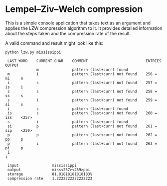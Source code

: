 # Lempel–Ziv–Welch compression

This is a simple console application that takes text as an argument and applies the LZW compression algorithm to it. It provides detailed information about the steps taken and the compression rate of the result. 

A valid command and result might look like this: 

```
python lzw.py mississippi
```
```
 LAST WORD    CURRENT CHAR    COMMENT                          ENTRIES      OUTPUT 
              m               pattern (last+curr) found                                  
 m            i               pattern (last+curr) not found    256 = mi     m       
 i            s               pattern (last+curr) not found    257 = is     i      
 s            s               pattern (last+curr) not found    258 = ss     s
 s            i               pattern (last+curr) not found    259 = si     s
 i            s               pattern (last+curr) found                            
 is           s               pattern (last+curr) not found    260 = iss    <257>   
 s            i               pattern (last+curr) found                
 si           p               pattern (last+curr) not found    261 = sip    <259>   
 p            p               pattern (last+curr) not found    262 = pp     p   
 p            i               pattern (last+curr) not found    263 = pi     p  
 i                                                                          i     
 
 input               mississippi    
 output              miss<257><259>ppi    
 storage             81.81818181818183%  
 compression rate    1.2222222222222223  
```

